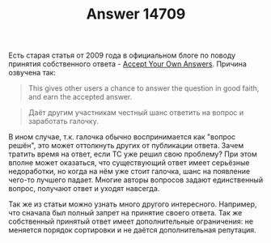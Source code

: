 ﻿---
title: "Answer 14709"
se.owner.user_id: 176217
se.owner.display_name: "αλεχολυτ"
se.owner.link: "https://ru.meta.stackoverflow.com/users/176217/%ce%b1%ce%bb%ce%b5%cf%87%ce%bf%ce%bb%cf%85%cf%84"
se.answer_id: 14709
se.question_id: 14706
se.post_type: answer
se.is_accepted: True
---
<p>Есть старая статья от 2009 года в официальном блоге по поводу принятия собственного ответа - <a href="https://stackoverflow.blog/2009/01/06/accept-your-own-answers/">Accept Your Own Answers</a>. Причина озвучена так:</p>
<blockquote>
<p>This gives other users a chance to answer the question in good faith, and earn the accepted answer.</p>
</blockquote>
<blockquote>
<p>Даёт другим участникам честный шанс ответить на вопрос и заработать галочку.</p>
</blockquote>
<p>В ином случае, т.к. галочка обычно воспринимается как &quot;вопрос решён&quot;, это может оттолкнуть других от публикации ответа. Зачем тратить время на ответ, если ТС уже решил свою проблему? При этом вполне может оказаться, что существующий ответ имеет серьёзные недоработки, но когда на нём уже стоит галочка, шанс на появление чего-то лучшего падает. Многие авторы вопросов задают единственный вопрос, получают ответ и уходят навсегда.</p>
<p>Так же из статьи можно узнать много другого интересного. Например, что сначала был полный запрет на принятие своего ответа. Так же собственный принятый ответ имеет дополнительные ограничения: не меняется порядок сортировки и не даётся дополнительная репутация.</p>
